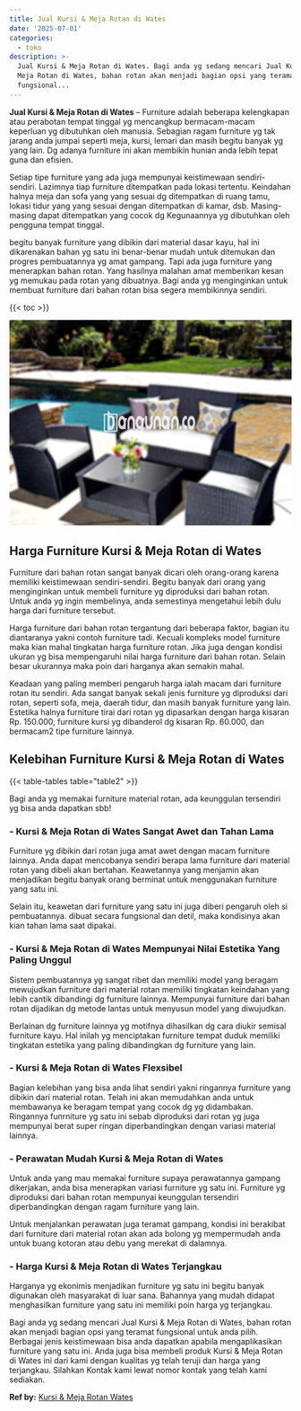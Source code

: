 ```yaml
---
title: Jual Kursi & Meja Rotan di Wates
date: '2025-07-01'
categories:
  - toko
description: >-
  Jual Kursi & Meja Rotan di Wates. Bagi anda yg sedang mencari Jual Kursi &
  Meja Rotan di Wates, bahan rotan akan menjadi bagian opsi yang teramat
  fungsional...
---
```


**Jual Kursi & Meja Rotan di Wates** – Furniture adalah beberapa kelengkapan atau perabotan tempat tinggal yg mencangkup bermacam-macam keperluan yg dibutuhkan oleh manusia. Sebagian ragam furniture yg tak jarang anda jumpai seperti meja, kursi, lemari dan masih begitu banyak yg yang lain. Dg adanya furniture ini akan membikin hunian anda lebih tepat guna dan efisien.

Setiap tipe furniture yang ada juga mempunyai keistimewaan sendiri-sendiri. Lazimnya tiap furniture ditempatkan pada lokasi tertentu. Keindahan halnya meja dan sofa yang yang sesuai dg ditempatkan di ruang tamu, lokasi tidur yang yang sesuai dengan ditempatkan di kamar, dsb. Masing-masing dapat ditempatkan yang cocok dg Kegunaannya yg dibutuhkan oleh pengguna tempat tinggal.

begitu banyak furniture yang dibikin dari material dasar kayu, hal ini dikarenakan bahan yg satu ini benar-benar mudah untuk ditemukan dan progres pembuatannya yg amat gampang. Tapi ada juga furniture yang menerapkan bahan rotan. Yang hasilnya malahan amat memberikan kesan yg memukau pada rotan yang dibuatnya. Bagi anda yg menginginkan untuk membuat furniture dari bahan rotan bisa segera membikinnya sendiri.

{{< toc >}}

![Jual Kursi & Meja Rotan di Wates](/images/kursi-meja-rotan-murah40.png)

## Harga Furniture Kursi & Meja Rotan di Wates

Furniture dari bahan rotan sangat banyak dicari oleh orang-orang karena memiliki keistimewaan sendiri-sendiri. Begitu banyak dari orang yang menginginkan untuk membeli furniture yg diproduksi dari bahan rotan. Untuk anda yg ingin membelinya, anda semestinya mengetahui lebih dulu harga dari furniture tersebut.

Harga furniture dari bahan rotan tergantung dari beberapa faktor, bagian itu diantaranya yakni contoh furniture tadi. Kecuali kompleks model furniture maka kian mahal tingkatan harga furniture rotan. Jika juga dengan kondisi ukuran yg bisa mempengaruhi nilai harga furniture dari bahan rotan. Selain besar ukurannya maka poin dari harganya akan semakin mahal.

Keadaan yang paling memberi pengaruh harga ialah macam dari furniture rotan itu sendiri. Ada sangat banyak sekali jenis furniture yg diproduksi dari rotan, seperti sofa, meja, daerah tidur, dan masih banyak furniture yang lain. Estetika halnya furniture tirai dari rotan yg dipasarkan dengan harga kisaran Rp. 150.000, furniture kursi yg dibanderol dg kisaran Rp. 60.000, dan bermacam2 tipe furniture lainnya.

## Kelebihan Furniture Kursi & Meja Rotan di Wates

{{< table-tables table="table2" >}}

Bagi anda yg memakai furniture material rotan, ada keunggulan tersendiri yg bisa anda dapatkan sbb!

### \- Kursi & Meja Rotan di Wates Sangat Awet dan Tahan Lama

Furniture yg dibikin dari rotan juga amat awet dengan macam furniture lainnya. Anda dapat mencobanya sendiri berapa lama furniture dari material rotan yang dibeli akan bertahan. Keawetannya yang menjamin akan menjadikan begitu banyak orang berminat untuk menggunakan furniture yang satu ini.

Selain itu, keawetan dari furniture yang satu ini juga diberi pengaruh oleh si pembuatannya. dibuat secara fungsional dan detil, maka kondisinya akan kian tahan lama saat dipakai.

### \- Kursi & Meja Rotan di Wates Mempunyai Nilai Estetika Yang Paling Unggul

Sistem pembuatannya yg sangat ribet dan memiliki model yang beragam mewujudkan furniture dari material rotan memiliki tingkatan keindahan yang lebih cantik dibandingi dg furniture lainnya. Mempunyai furniture dari bahan rotan dijadikan dg metode lantas untuk menyusun model yang diwujudkan.

Berlainan dg furniture lainnya yg motifnya dihasilkan dg cara diukir semisal furniture kayu. Hal inilah yg menciptakan furniture tempat duduk memiliki tingkatan estetika yang paling dibandingkan dg furniture yang lain.

### \- Kursi & Meja Rotan di Wates Flexsibel

Bagian kelebihan yang bisa anda lihat sendiri yakni ringannya furniture yang dibikin dari material rotan. Telah ini akan memudahkan anda untuk membawanya ke beragam tempat yang cocok dg yg didambakan. Ringannya funrniture yg satu ini sebab diproduksi dari rotan yg juga mempunyai berat super ringan diperbandingkan dengan variasi material lainnya.

### \- Perawatan Mudah Kursi & Meja Rotan di Wates

Untuk anda yang mau memakai furniture supaya perawatannya gampang dikerjakan, anda bisa menerapkan variasi furniture yg satu ini. Furniture yg diproduksi dari bahan rotan mempunyai keunggulan tersendiri diperbandingkan dengan ragam furniture yang lain.

Untuk menjalankan perawatan juga teramat gampang, kondisi ini berakibat dari furniture dari material rotan akan ada bolong yg mempermudah anda untuk buang kotoran atau debu yang merekat di dalamnya.

### \- Harga Kursi & Meja Rotan di Wates Terjangkau

Harganya yg ekonimis menjadikan furniture yg satu ini begitu banyak digunakan oleh masyarakat di luar sana. Bahannya yang mudah didapat menghasilkan furniture yang satu ini memiliki poin harga yg terjangkau.

Bagi anda yg sedang mencari Jual Kursi & Meja Rotan di Wates, bahan rotan akan menjadi bagian opsi yang teramat fungsional untuk anda pilih. Berbagai jenis keistimewaan bisa anda dapatkan apabila mengaplikasikan furniture yang satu ini. Anda juga bisa membeli produk Kursi & Meja Rotan di Wates ini dari kami dengan kualitas yg telah teruji dan harga yang terjangkau. Silahkan Kontak kami lewat nomor kontak yang telah kami sediakan.

**Ref by:** [Kursi & Meja Rotan Wates](https://id.wikipedia.org/wiki/Kursi)
